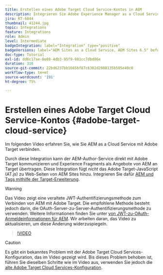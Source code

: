 ```yaml
---
title: Erstellen eines Adobe Target Cloud Service-Kontos in AEM
description: Integrieren Sie Adobe Experience Manager as a Cloud Service mit Adobe Target mithilfe der Cloud Service- und Adobe IMS-Authentifizierung.
jira: KT-6044
thumbnail: 41244.jpg
topic: Integrations
feature: Integrations
role: Admin
level: Intermediate
badgeIntegration: label="Integration" type="positive"
badgeVersions: label="AEM Sites as a Cloud Service, AEM Sites 6.5" before-title="false"
doc-type: Tutorial
exl-id: dd6c17ae-8e08-4db3-95f9-081cc7dbd86e
duration: 316
source-git-commit: 22bd6237bb1665bf87c6302d2988135b505e40c0
workflow-type: tm+mt
source-wordcount: '191'
ht-degree: 75%

---
```


# Erstellen eines Adobe Target Cloud Service-Kontos {#adobe-target-cloud-service}

Im folgenden Video erfahren Sie, wie Sie AEM as a Cloud Service mit Adobe Target verbinden.

Durch diese Integration kann der AEM-Author-Service direkt mit Adobe Target kommunizieren und Experience Fragments als Angebote von AEM an Target übertragen. Diese Integration fügt *nicht* das Adobe Target-JavaScript (AT.js) zu Web-Seiten von AEM Sites hinzu. Integrieren Sie dafür [AEM und Tags mithilfe der Target-Erweiterung](../experience-platform/data-collection/tags/connect-aem-tag-property-using-ims.md).

>[!WARNING]
>
>Das Video zeigt eine veraltete JWT-Authentifizierungsmethode zum Verbinden von AEM mit Adobe Target. Die empfohlene Methode besteht jedoch darin, die OAuth-Server-zu-Server-Authentifizierungsmethode zu verwenden. Weitere Informationen finden Sie unter [ von JWT-zu-OAuth-Anmeldeinformationen für AEM](https://experienceleague.adobe.com/en/docs/experience-manager-learn/foundation/authentication/jwt-to-oauth-migration.html). Wir arbeiten daran, das Video zu aktualisieren, um diese Änderung widerzuspiegeln.


>[!VIDEO](https://video.tv.adobe.com/v/329013?quality=12&learn=on&captions=ger)

>[!CAUTION]
>
>Es gibt ein bekanntes Problem mit der Adobe Target Cloud Services-Konfiguration, das im Video gezeigt wird. Bis dieses Problem behoben ist, führen Sie dieselben Schritte wie im Video aus, verwenden Sie jedoch die [alte Adobe Target Cloud Services-Konfiguration](https://experienceleague.adobe.com/docs/experience-manager-learn/aem-target-tutorial/aem-target-implementation/using-aem-cloud-services.html?lang=de).
